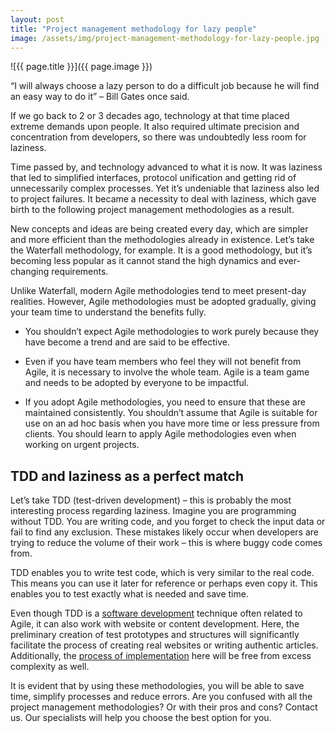 ```yaml
---
layout: post
title: "Project management methodology for lazy people"
image: /assets/img/project-management-methodology-for-lazy-people.jpg
---
```


![{{ page.title }}]({{ page.image }})

“I will always choose a lazy person to do a difficult job because he will find an easy way to do it” – Bill Gates once said.

If we go back to 2 or 3 decades ago, technology at that time placed extreme demands upon people. It also required ultimate precision and concentration from developers, so there was undoubtedly less room for laziness.

Time passed by, and technology advanced to what it is now. It was laziness that led to simplified interfaces, protocol unification and getting rid of unnecessarily complex processes. Yet it’s undeniable that laziness also led to project failures. It became a necessity to deal with laziness, which gave birth to the following project management methodologies as a result.

New concepts and ideas are being created every day, which are simpler and more efficient than the methodologies already in existence. Let’s take the Waterfall methodology, for example. It is a good methodology, but it’s becoming less popular as it cannot stand the high dynamics and ever-changing requirements.

Unlike Waterfall, modern Agile methodologies tend to meet present-day realities. However, Agile methodologies must be adopted gradually, giving your team time to understand the benefits fully.

- You shouldn’t expect Agile methodologies to work purely because they have become a trend and are said to be effective.

- Even if you have team members who feel they will not benefit from Agile, it is necessary to involve the whole team. Agile is a team game and needs to be adopted by everyone to be impactful.

- If you adopt Agile methodologies, you need to ensure that these are maintained consistently. You shouldn’t assume that Agile is suitable for use on an ad hoc basis when you have more time or less pressure from clients. You should learn to apply Agile methodologies even when working on urgent projects.


## TDD and laziness as a perfect match

Let’s take TDD (test-driven development) – this is probably the most interesting process regarding laziness. Imagine you are programming without TDD. You are writing code, and you forget to check the input data or fail to find any exclusion. These mistakes likely occur when developers are trying to reduce the volume of their work – this is where buggy code comes from.

TDD enables you to write test code, which is very similar to the real code. This means you can use it later for reference or perhaps even copy it. This enables you to test exactly what is needed and save time.

Even though TDD is a [software development](https://headchannel.co.uk/) technique often related to Agile, it can also work with website or content development. Here, the preliminary creation of test prototypes and structures will significantly facilitate the process of creating real websites or writing authentic articles. Additionally, the [process of implementation](https://headchannel.co.uk/systems-integration/) here will be free from excess complexity as well.

It is evident that by using these methodologies, you will be able to save time, simplify processes and reduce errors. Are you confused with all the project management methodologies? Or with their pros and cons? Contact us. Our specialists will help you choose the best option for you.
